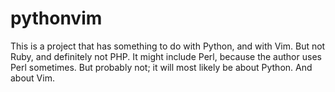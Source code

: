 # pythonvim

This is a project that has something to do with Python, and with Vim. But not Ruby, and definitely not PHP. It might include Perl, because the author uses Perl sometimes. But probably not; it will most likely be about Python. And about Vim.
